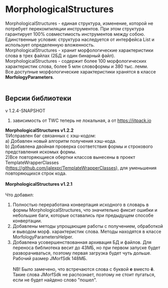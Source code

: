 # MorphologicalStructures

MorphologicalStructures - единая структура, изменение, которой не потребует перекомпиляции инструментов. При этом
структура гарантирует 100% совместимость инструментов между собою. Единственные условия: структура наследуется от
интерфейса List и использует определенную вложенность. <br>
MorphologicalStructures - хранит морфологические характеристики слова в трех файлах (2БД и один бинарный файл). <br>
MorphologicalStructures - содержит более 100 морфологических характеристик слова, более 5 млн словоформы и 380 тыс.
лемм. <br>
Все доступные морфологические характеристики хранятся в классе <b>MorfologyParameters</b>. <br>
<br>

## Версии библиотеки

v 1.2.4-SNAPSHOT

1) зависимость от TWC теперь не локальная, а от https://jitpack.io

<b>MorphologicalStructures v1.2.2</b><br>
1)Исправлен баг связанных с хэш-кодом:<br>
а) Добавлен новый алгоритм получения хэш-кода. <br>
b) Добавлена двойная проверка соответствия формы и строкового представления искомых формы. <br>
2)Все повторяющиеся обертки классов вынесены в проект
TemplateWrapperClasses (https://github.com/jalexpr/TemplateWrapperClasses), для уменьшения повторяющихся строк
кода. <br>
<br>
<b>MorphologicalStructures v1.2.1</b> <br>
<br>
Что добавил:<br>

1) Полностью переработана конвертация исходного в словарь в формы MorphologicalStructures, что значительно фиксит ошибки
   и небольшие баги, которые оставались при предыдущем способе конвертации. <br>
2) Добавлены методы упрощающие работы с получением, обработкой и выводом морф. характеристик слова. Методы находятся в
   классе MorfologyParametersHelper.<br>
3) Добавлена усовершенствованная архивация БД и файлов. Для переноса библиотека весит до 43МБ, но при первом запуске
   будет разворачиваться, поэтому первая загрузка будет чуть дольше. Рабочий размер JMorfSdk 148МБ. <br>
   <br>
   NB! Было замечено, что встречаются слова с буквой <b>е</b> вместо <b>ё</b>. Такие слова JMorfSdk не распознает,
   поэтому не стоит пугаться, если не будет найдено слово "пошел". <br>
